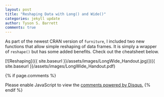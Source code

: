 ```yaml
---
layout: post
title: "Reshaping Data with Long() and Wide()"
categories: jekyll update
author: Tyson S. Barrett
comments: true
---
```


As part of the newest CRAN version of `furniture`, I included two new functions that allow simple reshaping of data frames. It is simply a wrapper of `reshape()` but has some added benefits. Check out the cheatsheet below.

[![Reshaping]({{ site.baseurl }}/assets/images/LongWide_Handout.jpg)]({{ site.baseurl }}/assets/images/LongWide_Handout.pdf)



{% if page.comments %} 
<div id="disqus_thread"></div>
<script>
    /**
     *  RECOMMENDED CONFIGURATION VARIABLES: EDIT AND UNCOMMENT THE SECTION BELOW TO INSERT DYNAMIC VALUES FROM YOUR PLATFORM OR CMS.
     *  LEARN WHY DEFINING THESE VARIABLES IS IMPORTANT: https://disqus.com/admin/universalcode/#configuration-variables
     */
    /*
    var disqus_config = function () {
        this.page.url = page.url;  // Replace PAGE_URL with your page's canonical URL variable
        this.page.identifier = page.identifer; // Replace PAGE_IDENTIFIER with your page's unique identifier variable
    };
    */
    (function() {  // DON'T EDIT BELOW THIS LINE
        var d = document, s = d.createElement('script');
        
        s.src = '//tysonstanley.disqus.com/embed.js';
        
        s.setAttribute('data-timestamp', +new Date());
        (d.head || d.body).appendChild(s);
    })();
</script>
<noscript>Please enable JavaScript to view the <a href="https://disqus.com/?ref_noscript" rel="nofollow">comments powered by Disqus.</a></noscript>
{% endif %}


